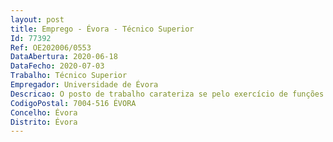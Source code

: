 ```yaml
--- 
layout: post
title: Emprego - Évora - Técnico Superior
Id: 77392
Ref: OE202006/0553
DataAbertura: 2020-06-18
DataFecho: 2020-07-03
Trabalho: Técnico Superior
Empregador: Universidade de Évora
Descricao: O posto de trabalho carateriza se pelo exercício de funções na categoria de Técnico Superior, tal como descrito no anexo a que se refere o n.º 2 do artigo 88.º da Lei nº 35 2014, de 20 de junho, na Unidade de Divulgação e Inovação do MED UÉvora, nomeadamente para desempenhar as seguintes tarefas a)	Compilação de dados e da informação sobre os investigadores MED e as suas atividades, necessários para os relatórios científicos, solicitações pela FCT ou outras  b)	Gestão da base de dados sobre investigadores e atividades de investigação, do MED c)	Apoio à organização e promoção de eventos científicos, nacionais e internacionais d)	Apoio à divulgação e comunicação de ciência pelos investigadores do MED e)	Apoio à comunicação entre os investigadores e a direção do MED.
CodigoPostal: 7004-516 ÉVORA
Concelho: Évora
Distrito: Évora
--- 
```

